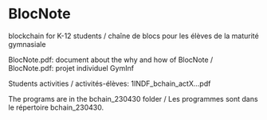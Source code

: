 # BlocNote
blockchain for K-12 students /
chaîne de blocs pour les élèves de la maturité gymnasiale

BlocNote.pdf: document about the why and how of BlocNote / 
BlocNote.pdf: projet individuel GymInf

Students activities / activités-élèves: 1INDF_bchain_actX...pdf

The programs are in the bchain_230430 folder /
Les programmes sont dans le répertoire bchain_230430.
